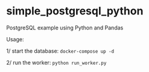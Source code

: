 # simple_postgresql_python

PostgreSQL example using Python and Pandas

Usage:

1/ start the database: `docker-compose up -d`

2/ run the worker: `python run_worker.py`
